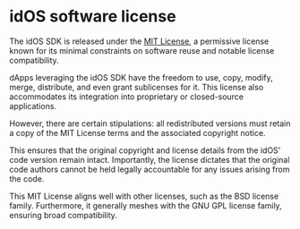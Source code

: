# idOS software license

The idOS SDK is released under the [MIT License](https://opensource.org/license/mit/), a permissive license known for its minimal constraints on software reuse and notable license compatibility.&#x20;

dApps leveraging the idOS SDK have the freedom to use, copy, modify, merge, distribute, and even grant sublicenses for it. This license also accommodates its integration into proprietary or closed-source applications.

However, there are certain stipulations: all redistributed versions must retain a copy of the MIT License terms and the associated copyright notice.&#x20;

This ensures that the original copyright and license details from the idOS' code version remain intact. Importantly, the license dictates that the original code authors cannot be held legally accountable for any issues arising from the code.

This MIT License aligns well with other licenses, such as the BSD license family. Furthermore, it generally meshes with the GNU GPL license family, ensuring broad compatibility.

